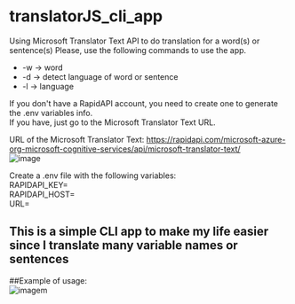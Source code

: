 # translatorJS_cli_app
Using Microsoft Translator Text API to do translation for a word(s) or sentence(s)
Please, use the following commands to use the app. 
- -w -> word
- -d -> detect language of word or sentence
- -l -> language

If you don't have a RapidAPI account, you need to create one to generate the .env variables info.<br>
If you have, just go to the Microsoft Translator Text URL.

URL of the Microsoft Translator Text:
https://rapidapi.com/microsoft-azure-org-microsoft-cognitive-services/api/microsoft-translator-text/
<br>
![image](https://user-images.githubusercontent.com/48599344/140662618-f67a71fa-2720-4adf-a340-a661f6ccde11.png)

Create a .env file with the following variables:
<br>RAPIDAPI_KEY=<Rapidapi key>
<br>RAPIDAPI_HOST=<Rapidapi host value>
<br>URL=<URL of the Microsoft API>
  
## This is a simple CLI app to make my life easier since I translate many variable names or sentences

##Example of usage:
  <br>
  ![imagem](https://user-images.githubusercontent.com/48599344/141295805-12963d3c-024a-4461-918a-0a54a67e5e22.png)

